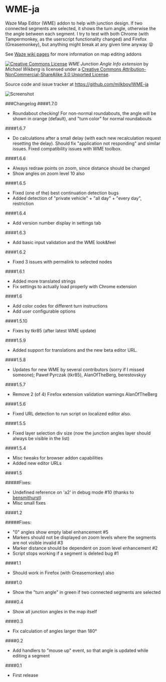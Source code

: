 WME-ja
======

Waze Map Editor (WME) addon to help with junction design.
If two connected segments are selected, it shows the turn angle, otherwise the the angle between each segment.
I try to test with both Chrome (with Tampermonkey, as the userscript functionality changed) and Firefox (Greasemonkey), 
but anything might break at any given time anyway :stuck_out_tongue_closed_eyes:

See [Waze wiki pages](https://wiki.waze.com/wiki/Community_Plugins,_Extensions_and_Tools#WME_Junction_Angle_info) for more information on map editing addons

[![Creative Commons License](http://i.creativecommons.org/l/by-nc-sa/3.0/88x31.png)](http://creativecommons.org/licenses/by-nc-sa/3.0/deed.en_US)
*WME Junction Angle Info extension* by *Michael Wikberg*
is licensed under a [Creative Commons Attribution-NonCommercial-ShareAlike 3.0 Unported License](http://creativecommons.org/licenses/by-nc-sa/3.0/deed.en_US).

Source code and issue tracker at https://github.com/milkboy/WME-ja


![Screenshot](https://github.com/milkboy/WME-ja/raw/master/screenshot1.png)

###Changelog
####1.7.0
- Roundabout checking! For non-normal roundabouts, the angle will be shown in orange (default), and "turn color" for normal roundabouts

####1.6.7
- Do calculations after a small delay (with each new recalculation request resetting the delay). Should fix "application not responding" and similar issues. Fixed compatibility issues with WME toolbox.

####1.6.6
- Always redraw points on zoom, since distance should be changed
- Show angles on zoom level 10 also

####1.6.5
- Fixed (one of the) best continuation detection bugs
- Added detection of "private vehicle" + "all day" + "every day", restriction

####1.6.4
- Add version number display in settings tab

####1.6.3
- Add basic input validation and the WME look&feel

####1.6.2
- Fixed 3 issues with permalink to selected nodes

####1.6.1
- Added more translated strings
- Fix settings to actually load properly with Chrome extension

####1.6
- Add color codes for different turn instructions
- Add user configurable options

####1.5.10
- Fixes by tkr85 (after latest WME update)

####1.5.9
- Added support for translations and the new beta editor URL.

####1.5.8
- Updates for new WME by several contributors (sorry if I missed someone); Paweł Pyrczak (tkr85), AlanOfTheBerg, berestovskyy

####1.5.7
- Remove 2 (of 4) Firefox extension validation warnings
AlanOfTheBerg

####1.5.6
- Fixed URL detection to run script on localized editor also.

####1.5.5
- Fixed layer selection div size (now the junction angles layer should always be visible in the list)

####1.5.4
- Misc tweaks for browser addon capabilities
- Added new editor URLs

####1.5

#####Fixes:
- Undefined reference on 'a2' in debug mode #10 (thanks to [bensmithurst](https://github.com/bensmithurst))
- Misc small fixes

####1.2

#####Fixes: 
- "0" angles show empty label enhancement #5
- Markers should not be displayed on zoom levels where the segments are not visible invalid  #3
- Marker distance should be dependent on zoom level enhancement #2
- Script stops working if a segment is deleted bug #1

####1.1

- Should work in Firefox (with Greasemonkey) also

####1.0

- Show the "turn angle" in green if two connected segments are selected

####0.4

- Show all junction angles in the map itself

####0.3

- Fix calculation of angles larger than 180°

####0.2

- Add handlers to "mouse up" event, so that angle is updated while editing a segment

####0.1

- First release
